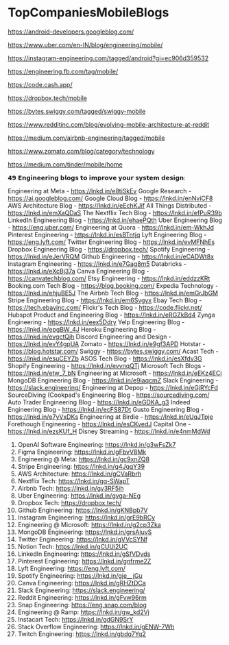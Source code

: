 # TopCompaniesMobileBlogs

https://android-developers.googleblog.com/

https://www.uber.com/en-IN/blog/engineering/mobile/

https://instagram-engineering.com/tagged/android?gi=ec906d359532

https://engineering.fb.com/tag/mobile/

https://code.cash.app/

https://dropbox.tech/mobile

https://bytes.swiggy.com/tagged/swiggy-mobile

https://www.redditinc.com/blog/evolving-mobile-architecture-at-reddit

https://medium.com/airbnb-engineering/tagged/mobile

https://www.zomato.com/blog/category/technology

https://medium.com/tinder/mobile/home


𝟰𝟵 𝗘𝗻𝗴𝗶𝗻𝗲𝗲𝗿𝗶𝗻𝗴 𝗯𝗹𝗼𝗴𝘀 𝘁𝗼 𝗶𝗺𝗽𝗿𝗼𝘃𝗲 𝘆𝗼𝘂𝗿 𝘀𝘆𝘀𝘁𝗲𝗺 𝗱𝗲𝘀𝗶𝗴𝗻:

Engineering at Meta - https://lnkd.in/e8tiSkEv
Google Research - https://ai.googleblog.com/
Google Cloud Blog - https://lnkd.in/enNviCF8
AWS Architecture Blog - https://lnkd.in/eEchKJif
All Things Distributed - https://lnkd.in/emXaQDaS
The Nextflix Tech Blog - https://lnkd.in/efPuR39b
LinkedIn Engineering Blog - https://lnkd.in/ehaePQth
Uber Engineering Blog - https://eng.uber.com/
Engineering at Quora - https://lnkd.in/em-WkhJd
Pinterest Engineering - https://lnkd.in/esBTntjq
Lyft Engineering Blog - https://eng.lyft.com/
Twitter Engineering Blog - https://lnkd.in/evMFNhEs
Dropbox Engineering Blog - https://dropbox.tech/
Spotify Engineering - https://lnkd.in/eJerVRQM
Github Engineering - https://lnkd.in/eCADWt8x
Instagram Engineering - https://lnkd.in/e7Gag8m5
Databricks - https://lnkd.in/eXcBj37a
Canva Engineering Blog - https://canvatechblog.com/
Etsy Engineering - https://lnkd.in/eddzzKRt
Booking.com Tech Blog - https://blog.booking.com/
Expedia Technology - https://lnkd.in/ehjuBE5J
The Airbnb Tech Blog - https://lnkd.in/emGrJbGM
Stripe Engineering Blog - https://lnkd.in/em6Svgyx
Ebay Tech Blog - https://tech.ebayinc.com/
Flickr's Tech Blog - https://code.flickr.net/
Hubspot Product and Engineering Blog - https://lnkd.in/eRGZkBd4
Zynga Engineering - https://lnkd.in/eex5Ddry
Yelp Engineering Blog - https://lnkd.in/epgBW_4J
Heroku Engineering Blog - https://lnkd.in/evgctQjh
Discord Engineering and Design - https://lnkd.in/evY4gpUA
Zomato - https://lnkd.in/e9gf3APD
Hotstar - https://blog.hotstar.com/
Swiggy - https://bytes.swiggy.com/
Acast Tech - https://lnkd.in/esuCEYZb
ASOS Tech Blog - https://lnkd.in/esXfdv3G
Shopify Engineering - https://lnkd.in/evvnqQTj
Microsoft Tech Blogs - https://lnkd.in/etw_7_bN
Engineering at Microsoft - https://lnkd.in/eEKz4ECi
MongoDB Engineering Blog - https://lnkd.in/e9iaqcmZ
Slack Engineering - https://slack.engineering/
Engineering at Depop - https://lnkd.in/eGjRYcFd
SourceDiving (Cookpad's Engineering Blog - https://sourcediving.com/
Auto Trader Engineering Blog - https://lnkd.in/eGDKA_g3
Indeed Engineering Blog - https://lnkd.in/ecFS87Dt
Gusto Engineering Blog - https://lnkd.in/e7yVxDKs
Engineering at Birdie - https://lnkd.in/eUqJTpje
Forethough Engineering - https://lnkd.in/esCKvedJ
Capital One - https://lnkd.in/ezsKUf_H
Disney Streaming - https://lnkd.in/e4nmMdWd




1. OpenAI Software Engineering: https://lnkd.in/g3wFsZk7
2. Figma Engineering: https://lnkd.in/gFbvV8Mk
3. Engineering @ Meta: https://lnkd.in/gc9xnZQ8
4. Stripe Engineering: https://lnkd.in/g4JqgY39
5. AWS Architecture: https://lnkd.in/gCVaRbrh
6. Nextflix Tech: https://lnkd.in/gq-SWapT
7. Airbnb Tech: https://lnkd.in/gy3RF5ih
8. Uber Engineering: https://lnkd.in/gvga-NEg
9. Dropbox Tech: https://dropbox.tech/
10. Github Engineering: https://lnkd.in/gKNBpb7V
11. Instagram Engineering: https://lnkd.in/grE9bRCy
12. Engineering @ Microsoft: https://lnkd.in/g2cp3Zka
13. MongoDB Engineering: https://lnkd.in/grsAiuvS
14. Twitter Engineering: https://lnkd.in/gVVcSYNf
15. Notion Tech: https://lnkd.in/gCUUi2UC
16. LinkedIn Engineering: https://lnkd.in/gSfVDvds
17. Pinterest Engineering: https://lnkd.in/gnfrme2Z
18. Lyft Engineering: https://eng.lyft.com/
19. Spotify Engineering: https://lnkd.in/gje__jGu
20. Canva Engineering: https://lnkd.in/gRHZtDCa
21. Slack Engineering: https://slack.engineering/
22. Reddit Engineering: https://lnkd.in/gFvw96rm
23. Snap Engineering: https://eng.snap.com/blog
24. Engineering @ Ramp: https://lnkd.in/gw_kd2Vj
25. Instacart Tech: https://lnkd.in/gdGN9SrY
26. Stack Overflow Engineering: https://lnkd.in/gENW-7Wh
27. Twitch Engineering: https://lnkd.in/gbdq7Yq2

